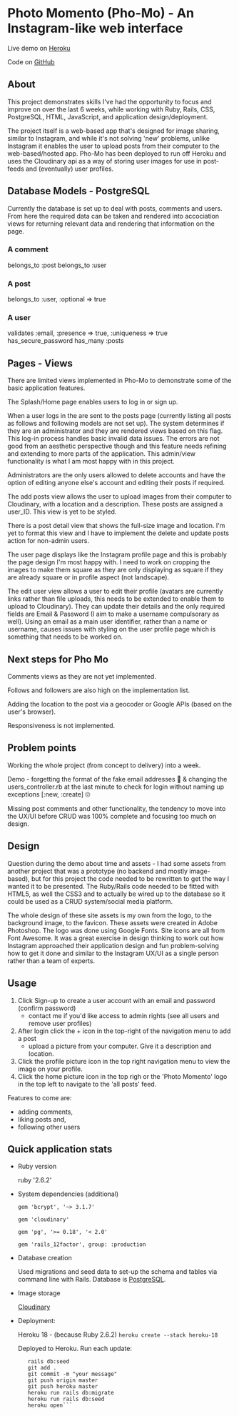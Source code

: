 # Photo Momento (Pho-Mo) - An Instagram-like web interface

Live demo on [Heroku](https://pho-mo.herokuapp.com/login "Pho-Mo Login")

Code on [GitHub](https://github.com/tracey-web/pho-mo "Tracey's Code on GitHub")


## About

This project demonstrates skills I've had the opportunity to focus and improve on over the last 6 weeks, while working with Ruby, Rails, CSS, PostgreSQL, HTML, JavaScript, and application design/deployment.

The project itself is a web-based app that's designed for image sharing, similar to Instagram, and while it's not solving 'new' problems, unlike Instagram it enables the user to upload posts from their computer to the web-based/hosted app. Pho-Mo has been deployed to run off Heroku and uses the Cloudinary api as a way of storing user images for use in post-feeds and (eventually) user profiles.

## Database Models - PostgreSQL

Currently the database is set up to deal with posts, comments and users. From here the required data can be taken and rendered into accociation views for returning relevant data and rendering that information on the page.

### A comment
  belongs_to :post
  belongs_to :user

### A post

  belongs_to :user, :optional => true

### A user

  validates :email, :presence => true, :uniqueness => true
  has_secure_password
  has_many :posts


## Pages - Views

There are limited views implemented in Pho-Mo to demonstrate some of the basic application features. 

The Splash/Home page enables users to log in or sign up. 

When a user logs in the are sent to the posts page (currently listing all posts as follows and following models are not set up). The system determines if they are an administrator and they are rendered views based on this flag. This log-in process handles basic invalid data issues. The errors are not good from an aesthetic perspective though and this feature needs refining and extending to more parts of the application. This admin/view functionality is what I am most happy with in this project.

Administrators are the only users allowed to delete accounts and have the option of editing anyone else's account and editing their posts if required.

The add posts view allows the user to upload images from their computer to Cloudinary, with a location and a description. These posts are assigned a user_ID. This view is yet to be styled. 

There is a post detail view that shows the full-size image and location. I'm yet to format this view and I have to implement the delete and update posts action for non-admin users.

The user page displays like the Instagram profile page and this is probably the page design I'm most happy with. I need to work on cropping the images to make them square as they are only displaying as square if they are already square or in profile aspect (not landscape). 

The edit user view allows a user to edit their profile (avatars are currently links rather than file uploads, this needs to be extended to enable them to upload to Cloudinary). They can update their details and the only required fields are Email & Password (I aim to make a username compulsorary as well). Using an email as a main user identifier, rather than a name or username, causes issues with styling on the user profile page which is something that needs to be worked on.

## Next steps for Pho Mo

Comments views as they are not yet implemented.

Follows and followers are also high on the implementation list.

Adding the location to the post via a geocoder or Google APIs (based on the user's browser). 

Responsiveness is not implemented.

## Problem points

Working the whole project (from concept to delivery) into a week.

Demo - forgetting the format of the fake email addresses 🤣️ & changing the users_controller.rb at the last minute to check for login without naming up exceptions [:new, :create] 🙄️

Missing post comments and other functionality, the tendency to move into the UX/UI before CRUD was 100% complete and focusing too much on design.

## Design

Question during the demo about time and assets - I had some assets from another project that was a prototype (no backend and mostly image-based), but for this project the code needed to be rewritten to get the way I wanted it to be presented. The Ruby/Rails code needed to be fitted with HTML5, as well the CSS3 and to actually be wired up to the database so it could be used as a CRUD system/social media platform. 

The whole design of these site assets is my own from the logo, to the background image, to the favicon. These assets were created in Adobe Photoshop. The logo was done using Google Fonts. Site icons are all from Font Awesome. It was a great exercise in design thinking to work out how Instagram approached their application design and fun problem-solving how to get it done and similar to the Instagram UX/UI as a single person rather than a team of experts. 

## Usage

1. Click Sign-up to create a user account with an email and password (confirm password)
    * contact me if you'd like access to admin rights (see all users and remove user profiles)
2. After login click the + icon in the top-right of the navigation menu to add a post
    * upload a picture from your computer. Give it a description and location.
3. Click the profile picture icon in the top right navigation menu to view the image on your profile.
4. Click the home picture icon in the top righ or the 'Photo Momento' logo in the top left to navigate to the 'all posts' feed.

Features to come are:
* adding comments, 
* liking posts and,
* following other users


## Quick application stats

* Ruby version

    ruby '2.6.2'

* System dependencies (additional)

    `gem 'bcrypt', '~> 3.1.7'`

    `gem 'cloudinary'`

    `gem 'pg', '>= 0.18', '< 2.0'`

    `gem 'rails_12factor', group: :production`


* Database creation

    Used migrations and seed data to set-up the schema and tables via command line with Rails. Database is [PostgreSQL](https://www.postgresql.org/download/linux/ubuntu/ "Download PostgreSQL for Ubuntu").

* Image storage

    [Cloudinary](https://cloudinary.com/ "Cloudinary's Homepage")

* Deployment:

    Heroku 18 - (because Ruby 2.6.2)
        ```heroku create --stack heroku-18```

    Deployed to Heroku. Run each update:
     ```rails db:migrate
        rails db:seed
        git add .
        git commit -m "your message"
        git push origin master
        git push heroku master
        heroku run rails db:migrate
        heroku run rails db:seed
        heroku open```

